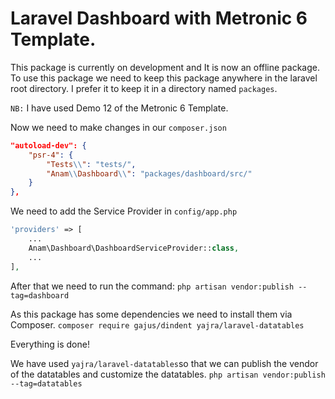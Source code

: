 # Laravel Dashboard with Metronic 6 Template.
This package is currently on development and It is now an offline package. To use this package we need to keep this package anywhere in the laravel root directory. I prefer it to keep it in a directory named `packages`.

`NB:` I have used Demo 12 of the Metronic 6 Template.

Now we need to make changes in our `composer.json`	
```json
"autoload-dev": {
    "psr-4": {
        "Tests\\": "tests/",
        "Anam\\Dashboard\\": "packages/dashboard/src/"
    }
},
```
We need to add the Service Provider in `config/app.php`

```php
'providers' => [
	...
	Anam\Dashboard\DashboardServiceProvider::class,
	...
],
```

After that we need to run the command:
``php artisan vendor:publish --tag=dashboard``

As this package has some dependencies we need to install them via Composer.
``composer require gajus/dindent yajra/laravel-datatables``

Everything is done!

We have used `yajra/laravel-datatables`so that we can publish the vendor of the datatables and customize the datatables.
``php artisan vendor:publish --tag=datatables``